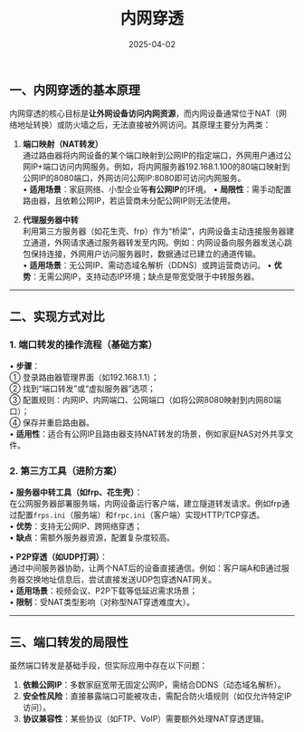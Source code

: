﻿---
title: "内网穿透"
description: "内网穿透"
date: 2025-04-02
slug: "intranet-penetration"
categories:
    - Net
tags:
    - 内网穿透
---




## 一、内网穿透的基本原理
内网穿透的核心目标是**让外网设备访问内网资源**，而内网设备通常位于NAT（网络地址转换）或防火墙之后，无法直接被外网访问。其原理主要分为两类：
1. **端口映射（NAT转发）**  
   通过路由器将内网设备的某个端口映射到公网IP的指定端口，外网用户通过公网IP+端口访问内网服务。例如，将内网服务器192.168.1.100的80端口映射到公网IP的8080端口，外网访问公网IP:8080即可访问内网服务。  
   • **适用场景**：家庭网络、小型企业等**有公网IP**的环境。
   • **局限性**：需手动配置路由器，且依赖公网IP，若运营商未分配公网IP则无法使用。

2. **代理服务器中转**  
   利用第三方服务器（如花生壳、frp）作为“桥梁”，内网设备主动连接服务器建立通道，外网请求通过服务器转发至内网。例如：内网设备向服务器发送心跳包保持连接，外网用户访问服务器时，数据通过已建立的通道传输。  
   • **适用场景**：无公网IP、需动态域名解析（DDNS）或跨运营商访问。
   • **优势**：无需公网IP，支持动态IP环境；缺点是带宽受限于中转服务器。

---

## 二、实现方式对比
### 1. 端口转发的操作流程（基础方案）
• **步骤**：  
  ① 登录路由器管理界面（如192.168.1.1）；  
  ② 找到“端口转发”或“虚拟服务器”选项；  
  ③ 配置规则：内网IP、内网端口、公网端口（如将公网8080映射到内网80端口）；  
  ④ 保存并重启路由器。  
• **适用性**：适合有公网IP且路由器支持NAT转发的场景，例如家庭NAS对外共享文件。

### 2. 第三方工具（进阶方案）
• **服务器中转工具（如frp、花生壳）**：  
  在公网服务器部署服务端，内网设备运行客户端，建立隧道转发请求。例如frp通过配置`frps.ini`（服务端）和`frpc.ini`（客户端）实现HTTP/TCP穿透。  
  • **优势**：支持无公网IP、跨网络穿透；  
  • **缺点**：需额外服务器资源，配置复杂度较高。

• **P2P穿透（如UDP打洞）**：  
  通过中间服务器协助，让两个NAT后的设备直接通信。例如：客户端A和B通过服务器交换地址信息后，尝试直接发送UDP包穿透NAT网关。  
  • **适用场景**：视频会议、P2P下载等低延迟需求场景；  
  • **限制**：受NAT类型影响（对称型NAT穿透难度大）。

---

## 三、端口转发的局限性
虽然端口转发是基础手段，但实际应用中存在以下问题：  
1. **依赖公网IP**：多数家庭宽带无固定公网IP，需结合DDNS（动态域名解析）。  
2. **安全性风险**：直接暴露端口可能被攻击，需配合防火墙规则（如仅允许特定IP访问）。  
3. **协议兼容性**：某些协议（如FTP、VoIP）需要额外处理NAT穿透逻辑。

